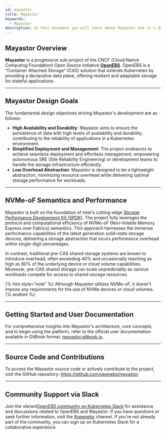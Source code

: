 ```yaml
---
id: mayastor
title: Mayastor
keywords: 
  - Mayastor
description: In this document you will learn about Mayastor and it's design goals.
---
```


## Mayastor Overview 

**Mayastor** is a progressive sub-project of the CNCF (Cloud Native Computing Foundation) Open Source initiative [**OpenEBS**](https://openebs.io/). OpenEBS is a "Container Attached Storage" (CAS) solution that extends Kubernetes by providing a declarative data plane, offering resilient and adaptable storage for stateful applications.

----

## Mayastor Design Goals

The fundamental design objectives driving Mayastor's development are as follows:

- **High Availability and Durability**: Mayastor aims to ensure the persistence of data with high levels of availability and durability, contributing to the reliability of applications in a Kubernetes environment.
- **Simplified Deployment and Management**: The project endeavors to achieve seamless deployment and effortless management, empowering autonomous SRE (Site Reliability Engineering) or development teams to handle the storage infrastructure efficiently.
- **Low Overhead Abstraction**: Mayastor is designed to be a lightweight abstraction, minimizing resource overhead while delivering optimal storage performance for workloads.

---

## NVMe-oF Semantics and Performance

Mayastor is built on the foundation of Intel's cutting-edge [Storage Performance Development Kit (SPDK)](https://spdk.io/). The project fully leverages the protocol and computational efficiency of NVMe-oF (Non-Volatile Memory Express over Fabrics) semantics. This approach harnesses the immense performance capabilities of the latest generation solid-state storage devices, delivering a storage abstraction that incurs performance overhead within single-digit percentages.

In contrast, traditional pre-CAS shared storage systems are known to introduce overhead, often exceeding 40% and occasionally reaching as high as 80% of the underlying device or cloud volume capabilities. Moreover, pre-CAS shared storage can scale unpredictably as various workloads compete for access to shared storage resources.

{% hint style=“note” %}
Although Mayastor utilizes NVMe-oF, it doesn't impose any requirements for the use of NVMe devices or cloud volumes.
{% endhint %}

---

## Getting Started and User Documentation

For comprehensive insights into Mayastor's architecture, core concepts, and to begin using the platform, refer to the official user documentation available in GitBook format: [mayastor.gitbook.io](https://mayastor.gitbook.io/).

----

## Source Code and Contributions

To access the Mayastor source code or actively contribute to the project, visit the GitHub repository:  https://github.com/openebs/mayastor.

---

## Community Support via Slack

Join the vibrant[OpenEBS community on Kubernetes Slack](https://kubernetes.slack.com) for assistance and discussions related to OpenEBS and Mayastor. If you have questions or seek further information, visit the [#openebs](https://kubernetes.slack.com/messages/openebs/) channel. If you're not already part of the community, you can sign up on Kubernetes Slack for a collaborative experience.

